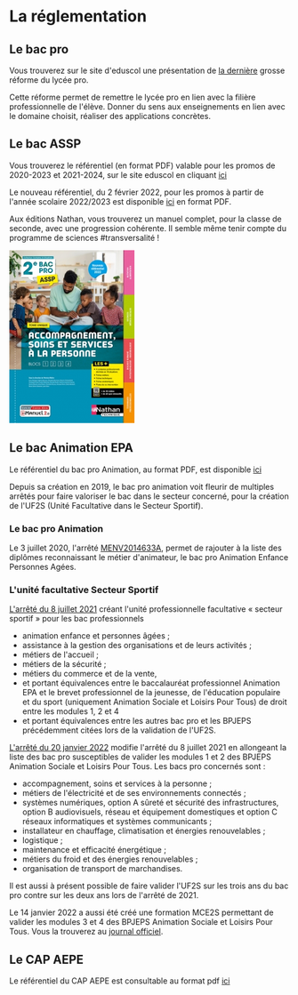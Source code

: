 # La réglementation

## Le bac pro

Vous trouverez sur le site d'eduscol une présentation de [la dernière](https://eduscol.education.fr/document/1896/download?attachment) grosse réforme du lycée pro. 

Cette réforme permet de remettre le lycée pro en lien avec la filière professionnelle de l'élève. Donner du sens aux enseignements en lien avec le domaine choisit, réaliser des applications concrètes.

## Le bac ASSP

Vous trouverez le référentiel (en format PDF) valable pour les promos de 2020-2023 et 2021-2024, sur le site eduscol en cliquant [ici](https://eduscol.education.fr/referentiels-professionnels/a127/a127c.pdf)

Le nouveau référentiel, du 2 février 2022, pour les promos à partir de l'année scolaire 2022/2023 est disponible [ici](https://ww2.ac-poitiers.fr/sbssa/sites/sbssa/IMG/pdf/nouveau_referentiel_bcp_assp_arrete_du_2_fevrier_2022.pdf) en format PDF.

Aux éditions Nathan, vous trouverez un manuel complet, pour la classe de seconde, avec une progression cohérente. Il semble même tenir compte du programme de sciences #transversalité ! 

![ASSP 2022, Edition Nathan](https://github.com/maadamecharlene/mesressourcesenstms/blob/main/docs/images/NathanASSP2022.jpg)

## Le bac Animation EPA

Le référentiel du bac pro Animation, au format PDF, est disponible [ici](https://sbssa.dis.ac-guyane.fr/IMG/pdf/referentiel_bcp_animation-2019.pdf)

Depuis sa création en 2019, le bac pro animation voit fleurir de multiples arrêtés pour faire valoriser le bac dans le secteur concerné, pour la création de l'UF2S (Unité Facultative dans le Secteur Sportif).

### Le bac pro Animation

Le 3 juillet 2020, l'arrêté [MENV2014633A](https://www.legifrance.gouv.fr/jorf/id/JORFTEXT000042079829/), permet de rajouter à la liste des diplômes reconnaissant le métier d'animateur, le bac pro Animation Enfance Personnes Agées.

### L'unité facultative Secteur Sportif
[L'arrêté du 8 juillet 2021](https://www.legifrance.gouv.fr/jorf/id/JORFTEXT000043799936) créant l'unité professionnelle facultative « secteur sportif » pour les bac professionnels
  - animation enfance et personnes âgées ;
  - assistance à la gestion des organisations et de leurs activités ;
  - métiers de l'accueil ;
  - métiers de la sécurité ;
  - métiers du commerce et de la vente,
  - et portant équivalences entre le baccalauréat professionnel Animation EPA et le brevet professionnel de la jeunesse, de l'éducation populaire et du sport (uniquement Animation Sociale et Loisirs Pour Tous) de droit entre les modules 1, 2 et 4
  - et portant équivalences entre les autres bac pro et les BPJEPS précédemment citées lors de la validation de l'UF2S.

[L'arrêté du 20 janvier 2022](https://www.legifrance.gouv.fr/jorf/id/JORFTEXT000045294336) modifie l'arrêté du 8 juillet 2021 en allongeant la liste des bac pro susceptibles de valider les modules 1 et 2 des BPJEPS Animation Sociale et Loisirs Pour Tous. Les bacs pro concernés sont :
   * accompagnement, soins et services à la personne ;
   * métiers de l'électricité et de ses environnements connectés ;
   * systèmes numériques, option A sûreté et sécurité des infrastructures, option B audiovisuels, réseau et équipement domestiques et option C réseaux informatiques et systèmes communicants ;
   * installateur en chauffage, climatisation et énergies renouvelables ;
   * logistique ;
   * maintenance et efficacité énergétique ;
   * métiers du froid et des énergies renouvelables ;
   * organisation de transport de marchandises. 

Il est aussi à présent possible de faire valider l'UF2S sur les trois ans du bac pro contre sur les deux ans lors de l'arrêté de 2021.

Le 14 janvier 2022 a aussi été créé une formation MCE2S permettant de valider les modules 3 et 4 des BPJEPS Animation Sociale et Loisirs Pour Tous. Vous la trouverez au [journal officiel](https://www.legifrance.gouv.fr/jorf/id/JORFTEXT000045113586).

## Le CAP AEPE

Le référentiel du CAP AEPE est consultable au format pdf [ici](https://eduscol.education.fr/referentiels-professionnels/cap_accomp_educ/Annexes_CAP_AEPE.pdf)
